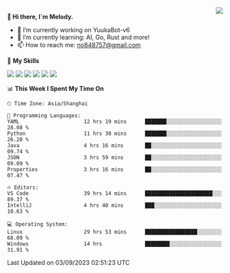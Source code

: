 <a href="#">
  <img align="right" src="https://github-readme-stats.vercel.app/api?username=melodyyuuka&count_private=true&show_icons=true" />
</a>

**👋 Hi there, I`m Melody.**

- 🔭 I’m currently working on YuukaBot-v6
- 🌱 I’m currently learning: AI, Go, Rust and more!
- 📫 How to reach me: no848757@gmail.com

🌟 **My Skills** 

![](https://img.shields.io/badge/-Python-3e74a2?style=flat-square&logo=Python&logoColor=fff)
![](https://img.shields.io/badge/-Java-007396?style=flat-square&logo=OpenJDK&logoColor=fff)
![](https://img.shields.io/badge/-Node.js-339933?style=flat-square&logo=Node.js&logoColor=fff)
![](https://img.shields.io/badge/-Git-f05032?style=flat-square&logo=git&logoColor=fff)
![](https://img.shields.io/badge/-PostgreSQL-4169e1?style=flat-square&logo=PostgreSQL&logoColor=fff)
![](https://img.shields.io/badge/-VSCode-007acc?style=flat-square&logo=Visual-Studio-Code&logoColor=fff)


<!--START_SECTION:waka-->
📊 **This Week I Spent My Time On** 

```text
🕑︎ Time Zone: Asia/Shanghai

💬 Programming Languages: 
YAML                     12 hrs 19 mins      ███████░░░░░░░░░░░░░░░░░░   28.08 % 
Python                   11 hrs 30 mins      ███████░░░░░░░░░░░░░░░░░░   26.20 % 
Java                     4 hrs 16 mins       ██░░░░░░░░░░░░░░░░░░░░░░░   09.74 % 
JSON                     3 hrs 59 mins       ██░░░░░░░░░░░░░░░░░░░░░░░   09.09 % 
Properties               3 hrs 16 mins       ██░░░░░░░░░░░░░░░░░░░░░░░   07.47 % 

🔥 Editors: 
VS Code                  39 hrs 14 mins      ██████████████████████░░░   89.37 % 
IntelliJ                 4 hrs 40 mins       ███░░░░░░░░░░░░░░░░░░░░░░   10.63 % 

💻 Operating System: 
Linux                    29 hrs 53 mins      █████████████████░░░░░░░░   68.09 % 
Windows                  14 hrs              ████████░░░░░░░░░░░░░░░░░   31.91 % 
```


 Last Updated on 03/09/2023 02:51:23 UTC
<!--END_SECTION:waka-->
